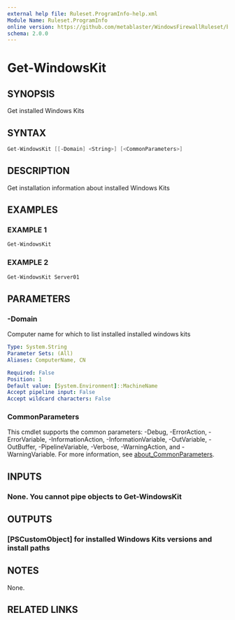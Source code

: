 ```yaml
---
external help file: Ruleset.ProgramInfo-help.xml
Module Name: Ruleset.ProgramInfo
online version: https://github.com/metablaster/WindowsFirewallRuleset/blob/master/Modules/Ruleset.ProgramInfo/Help/en-US/Get-WindowsKit.md
schema: 2.0.0
---
```


# Get-WindowsKit

## SYNOPSIS

Get installed Windows Kits

## SYNTAX

```powershell
Get-WindowsKit [[-Domain] <String>] [<CommonParameters>]
```

## DESCRIPTION

Get installation information about installed Windows Kits

## EXAMPLES

### EXAMPLE 1

```powershell
Get-WindowsKit
```

### EXAMPLE 2

```powershell
Get-WindowsKit Server01
```

## PARAMETERS

### -Domain

Computer name for which to list installed installed windows kits

```yaml
Type: System.String
Parameter Sets: (All)
Aliases: ComputerName, CN

Required: False
Position: 1
Default value: [System.Environment]::MachineName
Accept pipeline input: False
Accept wildcard characters: False
```

### CommonParameters

This cmdlet supports the common parameters: -Debug, -ErrorAction, -ErrorVariable, -InformationAction, -InformationVariable, -OutVariable, -OutBuffer, -PipelineVariable, -Verbose, -WarningAction, and -WarningVariable. For more information, see [about_CommonParameters](http://go.microsoft.com/fwlink/?LinkID=113216).

## INPUTS

### None. You cannot pipe objects to Get-WindowsKit

## OUTPUTS

### [PSCustomObject] for installed Windows Kits versions and install paths

## NOTES

None.

## RELATED LINKS
